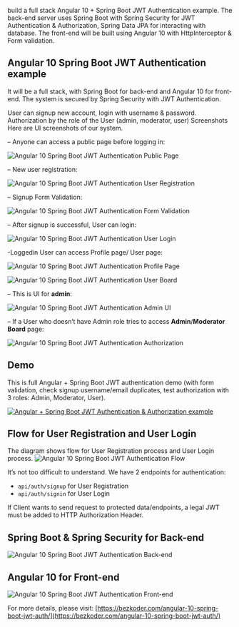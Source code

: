 build a full stack Angular 10 + Spring Boot JWT Authentication example. The back-end server uses Spring Boot with Spring Security for JWT Authentication & Authorization, Spring Data JPA for interacting with database. The front-end will be built using Angular 10 with HttpInterceptor & Form validation.

## Angular 10 Spring Boot JWT Authentication example
It will be a full stack, with Spring Boot for back-end and Angular 10 for front-end. The system is secured by Spring Security with JWT Authentication.

User can signup new account, login with username & password.
Authorization by the role of the User (admin, moderator, user)
Screenshots
Here are UI screenshots of our system.

– Anyone can access a public page before logging in:

![Angular 10 Spring Boot JWT Authentication Public Page](angular-10-spring-boot-jwt-authentication-public-page.png)

– New user registration:

![Angular 10 Spring Boot JWT Authentication User Registration](angular-10-spring-boot-jwt-authentication-user-registration.png)

– Signup Form Validation:

![Angular 10 Spring Boot JWT Authentication Form Validation](angular-10-spring-boot-jwt-authentication-form-validation.png)

– After signup is successful, User can login:

![Angular 10 Spring Boot JWT Authentication User Login](angular-10-spring-boot-jwt-authentication-user-login.png)

-Loggedin User can access Profile page/ User page:

![Angular 10 Spring Boot JWT Authentication Profile Page](angular-10-spring-boot-jwt-authentication-user-profile.png)

![Angular 10 Spring Boot JWT Authentication User Board](angular-10-spring-boot-jwt-authentication-user.png)

– This is UI for **admin**:

![Angular 10 Spring Boot JWT Authentication Admin UI](angular-10-spring-boot-jwt-authentication-authorization-successful.png)

– If a User who doesn’t have Admin role tries to access **Admin**/**Moderator Board** page:

![Angular 10 Spring Boot JWT Authentication Authorization](angular-10-spring-boot-jwt-authentication-authorization-failed.png)

## Demo
This is full Angular + Spring Boot JWT authentication demo (with form validation, check signup username/email duplicates, test authorization with 3 roles: Admin, Moderator, User).

[![Angular + Spring Boot JWT Authentication & Authorization example](http://img.youtube.com/vi/QdXHkybzrUU/0.jpg)](http://www.youtube.com/watch?v=QdXHkybzrUU)

## Flow for User Registration and User Login
The diagram shows flow for User Registration process and User Login process.
![Angular 10 Spring Boot JWT Authentication Flow](angular-10-spring-boot-jwt-authentication-authorization-flow.png)

It’s not too difficult to understand. We have 2 endpoints for authentication:

* `api/auth/signup` for User Registration
* `api/auth/signin` for User Login

If Client wants to send request to protected data/endpoints, a legal JWT must be added to HTTP Authorization Header.

## Spring Boot & Spring Security for Back-end
![Angular 10 Spring Boot JWT Authentication Back-end](angular-10-spring-boot-jwt-authentication-authorization-server.png)

## Angular 10 for Front-end
![Angular 10 Spring Boot JWT Authentication Front-end](angular-10-spring-boot-jwt-authentication-authorization-client.png)

For more details, please visit:
[https://bezkoder.com/angular-10-spring-boot-jwt-auth/](https://bezkoder.com/angular-10-spring-boot-jwt-auth/)